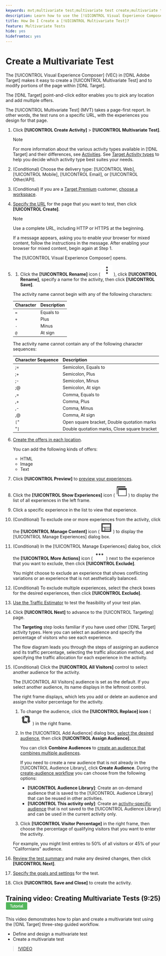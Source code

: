 ```yaml
---
keywords: mvt;multivariate test;multivariate test create;multivariate test creating;mvt create;mvt creating;mvt how;multivariate test how
description: Learn how to use the [!UICONTROL Visual Experience Composer] (VEC) in [!DNL Adobe Target] to create a [!UICONTROL Multivariate Test] (MVT).
title: How Do I Create a [!UICONTROL Multivariate Test]?
feature: Multivariate Tests
hide: yes
hidefromtoc: yes
---
```

# Create a Multivariate Test

The [!UICONTROL Visual Experience Composer] (VEC) in [!DNL Adobe Target] makes it easy to create a [!UICONTROL Multivariate Test] and to modify portions of the page within [!DNL Target].

The [!DNL Target] point-and-click editor enables you to pick any location and add multiple offers.

The [!UICONTROL Multivariate Test] (MVT) takes a page-first report. In other words, the test runs on a specific URL, with the experiences you design for that page. 

1. Click **[!UICONTROL Create Activity]** > **[!UICONTROL Multivariate Test]**.

   >[!NOTE]
   >
   >For more information about the various activity types available in [!DNL Target] and their differences, see [Activities](/help/main/c-activities/activities.md#concept_D317A95A1AB54674BA7AB65C7985BA03). See [Target Activity types](/help/main/c-activities/target-activities-guide.md) to help you decide which activity type best suites your needs.

1. (Conditional) Choose the delivery type: [!UICONTROL Web], [!UICONTROL Mobile], [!UICONTROL Email], or [!UICONTROL Other/API].

1. (Conditional) If you are a [Target Premium](/help/main/c-intro/intro.md#premium) customer, [choose a workspace](/help/main/administrating-target/c-user-management/property-channel/property-channel.md).

1. [Specify the URL](/help/main/c-activities/c-multivariate-testing/t-create-multivariate-test/url.md#concept_C12E4A85FF3B4E518E3110F6CF1AF9C0) for the page that you want to test, then click **[!UICONTROL Create]**.
   
   >[!NOTE]
   >
   >Use a complete URL, including HTTP or HTTPS at the beginning.

   If a message appears, asking you to enable your browser for mixed content, follow the instructions in the message. After enabling your browser for mixed content, begin again at Step 1.

   The [!UICONTROL Visual Experience Composer] opens.

1. 1. Click the **[!UICONTROL Rename]** icon ( ![Rename icon](/help/main/assets/icons/MoreSmallListVert.svg) ), click **[!UICONTROL Rename]**, specify a name for the activity, then click **[!UICONTROL Save]**.

   The activity name cannot begin with any of the following characters:

   | Character | Description |
   |--- |--- |
   |`=`|Equals to|
   |`+`|Plus|
   |`-`|Minus|
   |`@`|At sign|

   The activity name cannot contain any of the following character sequences:

   | Character Sequence | Description |
   |--- |--- |
   |;=|Semicolon, Equals to|
   |;+|Semicolon, Plus|
   |;-|Semicolon, Minus|
   |;@|Semicolon, At sign|
   |,=|Comma, Equals to|
   |,+|Comma, Plus|
   |,-|Comma, Minus|
   |,@|Comma, At sign|
   |`[`"|Open square bracket, Double quotation marks|
   |"`]`|Double quotation marks, Close square bracket|

1. [Create the offers in each location](/help/main/c-activities/c-multivariate-testing/t-create-multivariate-test/add-offers.md#concept_DCE6B45C30F7419B8EC17AFDEE8D8AA6).

   You can add the following kinds of offers:

    * HTML 
    * Image 
    * Text

1. Click **[!UICONTROL Preview]** to [preview your experiences](/help/main/c-activities/c-multivariate-testing/t-create-multivariate-test/preview-experiences.md).

1. Click the **[!UICONTROL Show Experiences]** icon ( ![Show Experiences icon](/help/main/assets/icons/WebPages.svg) ) to display the list of all experiences in the left frame.

1. Click a specific experience in the list to view that experience.

1. (Conditional) To exclude one or more experiences from the activity, click the **[!UICONTROL Manage Content]** icon ( ![Manage Experiences icon](/help/main/assets/icons/Experience.svg) ) to display the [!UICONTROL Manage Experiences] dialog box.

1. (Conditional) In the [!UICONTROL Manage Experiences] dialog box, click the **[!UICONTROL More Actions]** icon ( ![More Actions icon](/help/main/assets/icons/MoreSmallList.svg) ) next to the experience that you want to exclude, then click **[!UICONTROL Exclude]**.

   You might choose to exclude an experience that shows conflicting variations or an experience that is not aesthetically balanced.

1. (Conditional) To exclude multiple experiences, select the check boxes for the desired experiences, then click **[!UICONTROL Exclude]**.

1. [Use the Traffic Estimator](/help/main/c-activities/c-multivariate-testing/t-create-multivariate-test/traffic-estimator.md#task_71AA6922AFD447EA8C5E610A78ABA714) to test the feasibility of your test plan.

1. Click **[!UICONTROL Next]** to advance to the [!UICONTROL Targeting] page.

   The **Targeting** step looks familiar if you have used other [!DNL Target] activity types. Here you can select an audience and specify the percentage of visitors who see each experience.

   The flow diagram leads you through the steps of assigning an audience and its traffic percentage, selecting the traffic allocation method, and specifying the traffic allocation for each experience in the activity.

1. (Conditional) Click the **[!UICONTROL All Visitors]** control to select another audience for the activity.

   The [!UICONTROL All Visitors] audience is set as the default. If you select another audience, its name displays in the leftmost control.

   The right frame displays, which lets you add or delete an audience and assign the visitor percentage for the activity.

   1. To change the audience, click the **[!UICONTROL Replace] icon** ( ![Replace icon](/help/main/assets/icons/Retweet.svg) ) in the right frame.
   1. In the [!UICONTROL Add Audience] dialog box, [select the desired audience](/help/main/c-activities/t-test-ab/t-test-create-ab/ab-audience.md), then click **[!UICONTROL Assign Audience]**.

      You can click **Combine Audiences** to [create an audience that combines multiple audiences](/help/main/c-target/combining-multiple-audiences.md). 

      If you need to create a new audience that is not already in the [!UICONTROL Audience Library], click **Create Audience**. During the [create-audience workflow](/help/main/c-target/c-audiences/audiences.md) you can choose from the following options:

      * **[!UICONTROL Audience Library]**: Create an on-demand audience that is saved to the [!UICONTROL Audience Library] that can be reused in other activities.
      * **[!UICONTROL This activity only]**: Create an [activity-specific audience](/help/main/c-target/creating-activity-only-audience.md) that is not saved to the [!UICONTROL Audience Library] and can be used in the current activity only.
   
   1. Click **[!UICONTROL Visitor Percentage]** in the right frame, then choose the percentage of qualifying visitors that you want to enter the activity.

   For example, you might limit entries to 50% of all visitors or 45% of your "Californians" audience.

1. [Review the test summary](/help/main/c-activities/c-multivariate-testing/t-create-multivariate-test/test-summary.md#reference_971AB225963A4DC18EEB5B0E20F0A4A7) and make any desired changes, then click **[!UICONTROL Next]**.

1. [Specify the goals and settings](/help/main/c-activities/c-multivariate-testing/t-create-multivariate-test/goals-and-settings.md#reference_B25389FD6F3A4989801E740364B089CC) for the test.

1. Click **[!UICONTROL Save and Close]** to create the activity.

## Training video: Creating Multivariate Tests (9:25) ![Tutorial badge](/help/main/assets/tutorial.png)

This video demonstrates how to plan and create a multivariate test using the [!DNL Target] three-step guided workflow.

* Define and design a multivariate test 
* Create a multivariate test

>[!VIDEO](https://video.tv.adobe.com/v/17395)
